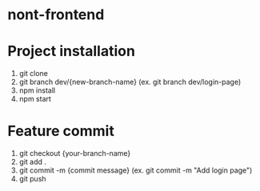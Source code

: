 # nont-frontend

# Project installation
1. git clone
2. git branch dev/{new-branch-name} (ex. git branch dev/login-page)
3. npm install
4. npm start
  
# Feature commit
1. git checkout {your-branch-name}
2. git add .
3. git commit -m {commit message} (ex. git commit -m "Add login page")
4. git push
